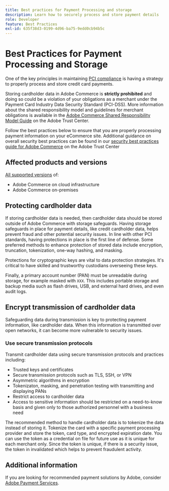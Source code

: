 ```yaml
---
title: Best practices for Payment Processing and storage
description: Learn how to securely process and store payment details
role: Developer
feature: Best Practices
exl-id: 635f38d3-0199-4d96-ba75-9edd0cb94b5c
---
```

# Best Practices for Payment Processing and Storage

One of the key principles in maintaining [PCI compliance](https://experienceleague.adobe.com/docs/commerce-admin/start/compliance/payments/compliance-pci.html) is having a strategy to properly process and store credit card payments.

Storing cardholder data in Adobe Commerce is **strictly prohibited** and doing so could be a violation of your obligations as a merchant under the Payment Card Industry Data Security Standard (PCI-DSS). More information about the shared responsibility model and guidelines for merchant obligations is available in the [Adobe Commerce Shared Responsibility Model Guide](https://www.adobe.com/content/dam/cc/en/trust-center/ungated/whitepapers/experience-cloud/adobe-commerce-shared-responsibilities-guide.pdf) on the Adobe Trust Center.

Follow the best practices below to ensure that you are properly processing payment information on your eCommerce site. Additional guidance on overall security best practices can be found in our [security best practices guide for Adobe Commerce](https://www.adobe.com/content/dam/cc/en/trust-center/ungated/whitepapers/experience-cloud/adobe-commerce-best-practices-guide.pdf) on the Adobe Trust Center

## Affected products and versions

[All supported versions](../../../release/versions.md) of:

* Adobe Commerce on cloud infrastructure
* Adobe Commerce on-premises

## Protecting cardholder data

If storing cardholder data is needed, then cardholder data should be stored outside of Adobe Commerce with storage safeguards. Having storage safeguards in place for payment details, like credit cardholder data, helps prevent fraud and other potential security issues. In line with other PCI standards, having protections in place is the first line of defense. Some preferred methods to enhance protection of stored data include encryption, truncation, tokenization, one-way hashing, and masking.

Protections for cryptographic keys are vital to data protection strategies. It's critical to have skilled and trustworthy custodians overseeing these keys.

Finally, a primary account number (PAN) must be unreadable during storage, for example masked with `XXX`. This includes portable storage and backup media such as flash drives, USB, and external hard drives, and even audit logs.

## Encrypt transmission of cardholder data

Safeguarding data during transmission is key to protecting payment information, like cardholder data. When this information is transmitted over open networks, it can become more vulnerable to security issues.

### Use secure transmission protocols

Transmit cardholder data using secure transmission protocols and practices including:

* Trusted keys and certificates
* Secure transmission protocols such as TLS, SSH, or VPN
* Asymmetric algorithms in encryption
* Tokenizaton, masking, and penetration testing with transmitting and displaying PANs
* Restrict access to cardholder data
* Access to sensitive information should be restricted on a need-to-know basis and given only to those authorized personnel with a business need

The recommended method to handle cardholder data is to tokenize the data instead of storing it. Tokenize the card with a specific payment processing provider and store the token, card type, and encrypted expiration date. You can use the token as a credential on file for future use as it is unique for each merchant only. Since the token is unique, if there is a security issue, the token in invalidated which helps to prevent fraudulent activity.

## Additional information

If you are looking for recommended payment solutions by Adobe, consider [Adobe Payment Services](https://experienceleague.adobe.com/docs/commerce-merchant-services/payment-services/overview.html).
